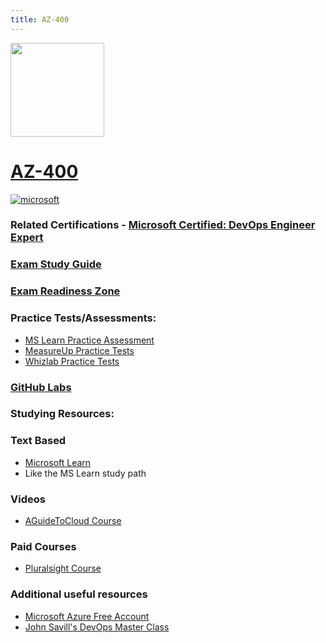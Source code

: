 ```yaml
---
title: AZ-400
---
```


<img src="/az-400.png" width="150" height="150">

# [AZ-400](https://learn.microsoft.com/certifications/exams/az-400)

<a href='https://learn.microsoft.com/en-us/certifications/browse/?type=role-based&levels=advanced' target="_blank"><img alt='microsoft' src='https://img.shields.io/badge/expert-100000?style=for-the-badge&logo=microsoft&logoColor=white&labelColor=0078D4&color=212221'/></a>


### Related Certifications - [Microsoft Certified: DevOps Engineer Expert](https://learn.microsoft.com/en-us/certifications/devops-engineer/)

### [Exam Study Guide](https://aka.ms/az400-studyguide)
### [Exam Readiness Zone](https://learn.microsoft.com/en-us/shows/exam-readiness-zone/preparing-for-az-400-configure-processes-and-communications-1-of-5/)

### Practice Tests/Assessments:
- [MS Learn Practice Assessment](https://learn.microsoft.com/certifications/exams/az-400/practice/assessment?assessment-type=practice&assessmentId=56)
- [MeasureUp Practice Tests](https://www.measureup.com/microsoft-practice-test-az-400-designing-and-implementing-microsoft-devops-solutions.html)
- [Whizlab Practice Tests](https://www.whizlabs.com/microsoft-azure-certification-az-400/)
  
### [GitHub Labs](https://aka.ms/az400labs)

### Studying Resources:

### Text Based
- [Microsoft Learn](https://learn.microsoft.com/certifications/exams/az-400)
- Like the MS Learn study path
### Videos
- [AGuideToCloud Course](https://www.youtube.com/playlist?list=PLhLKc18P9YOCIHOQZ1p1QyF6fKKcz6RJk)
### Paid Courses
- [Pluralsight Course](https://www.pluralsight.com/paths/az-400-designing-and-implementing-microsoft-devops-solutions)
### Additional useful resources
- [Microsoft Azure Free Account](https://azure.microsoft.com/en-us/offers/ms-azr-0044p)
- [John Savill's DevOps Master Class](https://www.youtube.com/playlist?list=PLlVtbbG169nFr8RzQ4GIxUEznpNR53ERq)
